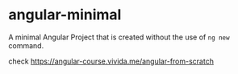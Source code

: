 # angular-minimal

A minimal Angular Project that is created without the use of `ng new` command.

check https://angular-course.vivida.me/angular-from-scratch
